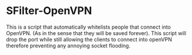# SFilter-OpenVPN
This is a script that automatically whitelists people that connect into OpenVPN. (As in the sense that they will be saved forever).  This script will drop the port while still allowing the clients to connect into openVPN therefore preventing any annoying socket flooding.
